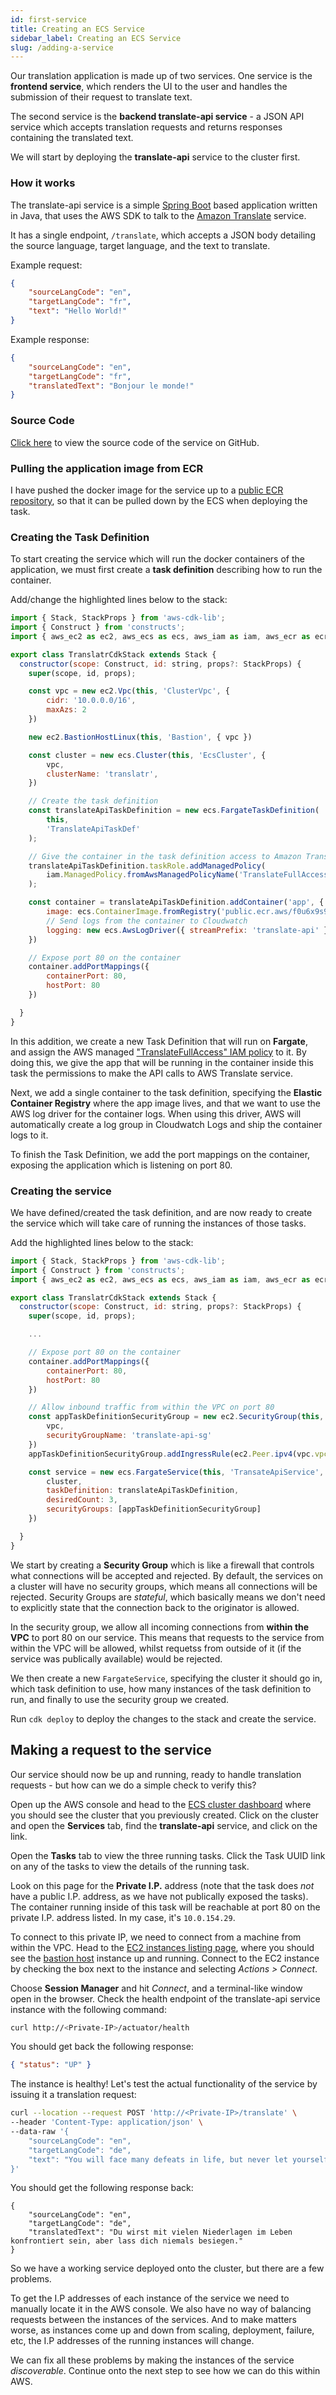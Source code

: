 ```yaml
---
id: first-service
title: Creating an ECS Service
sidebar_label: Creating an ECS Service
slug: /adding-a-service
---
```


Our translation application is made up of two services. One service is the **frontend service**, which renders the UI to the user and handles the submission of their request to translate text.

The second service is the **backend translate-api service** - a JSON API service which accepts translation requests and returns responses containing the translated text.

We will start by deploying the **translate-api** service to the cluster first.

### How it works

The translate-api service is a simple [Spring Boot](https://spring.io/projects/spring-boot) based application written in Java, that uses the AWS SDK to talk to the [Amazon Translate](https://aws.amazon.com/translate/) service. 

It has a single endpoint, `/translate`, which accepts a JSON body detailing the source language, target language, and the text to translate.

Example request:
```json
{
    "sourceLangCode": "en",
    "targetLangCode": "fr",
    "text": "Hello World!"
}
```

Example response:

```json
{
    "sourceLangCode": "en",
    "targetLangCode": "fr",
    "translatedText": "Bonjour le monde!"
}
```

### Source Code

[Click here](https://github.com/samdjstevens/ecs-microservices-translate-api) to view the source code of the service on GitHub.


### Pulling the application image from ECR

I have pushed the docker image for the service up to a [public ECR repository](https://gallery.ecr.aws/f0u6x9s9/ecs-microservices-translate-api), so that it can be pulled down by the ECS when deploying the task.

### Creating the Task Definition

To start creating the service which will run the docker containers of the application, we must first create a **task definition** describing how to run the container.

Add/change the highlighted lines below to the stack:

```javascript title="lib/translatr-cdk-stack.ts" {3,21-42}
import { Stack, StackProps } from 'aws-cdk-lib';
import { Construct } from 'constructs';
import { aws_ec2 as ec2, aws_ecs as ecs, aws_iam as iam, aws_ecr as ecr } from 'aws-cdk-lib';

export class TranslatrCdkStack extends Stack {
  constructor(scope: Construct, id: string, props?: StackProps) {
    super(scope, id, props);

    const vpc = new ec2.Vpc(this, 'ClusterVpc', {
        cidr: '10.0.0.0/16',
        maxAzs: 2
    })

    new ec2.BastionHostLinux(this, 'Bastion', { vpc })

    const cluster = new ecs.Cluster(this, 'EcsCluster', {
        vpc,
        clusterName: 'translatr',
    })

    // Create the task definition
    const translateApiTaskDefinition = new ecs.FargateTaskDefinition(
        this, 
        'TranslateApiTaskDef'
    );

    // Give the container in the task definition access to Amazon Translate
    translateApiTaskDefinition.taskRole.addManagedPolicy(
        iam.ManagedPolicy.fromAwsManagedPolicyName('TranslateFullAccess')
    );

    const container = translateApiTaskDefinition.addContainer('app', {
        image: ecs.ContainerImage.fromRegistry('public.ecr.aws/f0u6x9s9/ecs-microservices-translate-api'),
        // Send logs from the container to Cloudwatch
        logging: new ecs.AwsLogDriver({ streamPrefix: 'translate-api' })
    })

    // Expose port 80 on the container
    container.addPortMappings({
        containerPort: 80,
        hostPort: 80
    })

  }
}
```

In this addition, we create a new Task Definition that will run on **Fargate**, and assign the AWS managed ["TranslateFullAccess" IAM policy](https://console.aws.amazon.com/iam/home?#/policies/arn:aws:iam::aws:policy/TranslateFullAccess$jsonEditor) to it. By doing this, we give the app that will be running in the container inside this task the permissions to make the API calls to AWS Translate service.

Next, we add a single container to the task definition, specifying the **Elastic Container Registry** where the app image lives, and that we want to use the AWS log driver for the container logs. When using this driver, AWS will automatically create a log group in Cloudwatch Logs and ship the container logs to it.

To finish the Task Definition, we add the port mappings on the container, exposing the application which is listening on port 80.

### Creating the service

We have defined/created the task definition, and are now ready to create the service which will take care of running the instances of those tasks.

Add the highlighted lines below to the stack:

```javascript title="lib/translatr-cdk-stack.ts" {17-29}
import { Stack, StackProps } from 'aws-cdk-lib';
import { Construct } from 'constructs';
import { aws_ec2 as ec2, aws_ecs as ecs, aws_iam as iam, aws_ecr as ecr } from 'aws-cdk-lib';

export class TranslatrCdkStack extends Stack {
  constructor(scope: Construct, id: string, props?: StackProps) {
    super(scope, id, props);

    ...

    // Expose port 80 on the container
    container.addPortMappings({
        containerPort: 80,
        hostPort: 80
    })

    // Allow inbound traffic from within the VPC on port 80
    const appTaskDefinitionSecurityGroup = new ec2.SecurityGroup(this, 'TranslateApiServiceSecurityGroup', {
        vpc,
        securityGroupName: 'translate-api-sg'
    })
    appTaskDefinitionSecurityGroup.addIngressRule(ec2.Peer.ipv4(vpc.vpcCidrBlock), ec2.Port.tcp(80));

    const service = new ecs.FargateService(this, 'TransateApiService', {
        cluster,
        taskDefinition: translateApiTaskDefinition,
        desiredCount: 3,
        securityGroups: [appTaskDefinitionSecurityGroup]
    })

  }
}
```

We start by creating a **Security Group** which is like a firewall that controls what connections will be accepted and rejected. By default, the services on a cluster will have no security groups, which means all connections will be rejected. Security Groups are *stateful*, which basically means we don't need to explicitly state that the connection back to the originator is allowed.

In the security group, we allow all incoming connections from **within the VPC** to port 80 on our service. This means that requests to the service from within the VPC will be allowed, whilst requetss from outside of it (if the service was publically available) would be rejected.

We then create a new `FargateService`, specifying the cluster it should go in, which task definition to use, how many instances of the task definition to run, and finally to use the security group we created.

Run `cdk deploy` to deploy the changes to the stack and create the service.

## Making a request to the service

Our service should now be up and running, ready to handle translation requests - but how can we do a simple check to verify this?

Open up the AWS console and head to the [ECS cluster dashboard](https://eu-west-1.console.aws.amazon.com/ecs/home?region=eu-west-1#/clusters) where you should see the cluster that you previously created. Click on the cluster and open the **Services** tab, find the **translate-api** service, and click on the link. 

Open the **Tasks** tab to view the three running tasks. Click the Task UUID link on any of the tasks to view the details of the running task.

Look on this page for the **Private I.P.** address (note that the task does *not* have a public I.P. address, as we have not publically exposed the tasks). The container running inside of this task will be reachable at port 80 on the private I.P. address listed. In my case, it's `10.0.154.29`.

To connect to this private IP, we need to connect from a machine from within the VPC. Head to the [EC2 instances listing page](https://eu-west-1.console.aws.amazon.com/ec2/v2/home?region=eu-west-1#Instances), where you should see the [bastion host](vpc.md#creating-a-bastion-host) instance up and running. Connect to the EC2 instance by checking the box next to the instance and selecting *Actions > Connect*.

Choose **Session Manager** and hit *Connect*, and a terminal-like window open in the browser. Check the health endpoint of the translate-api service instance with the following command:

```bash
curl http://<Private-IP>/actuator/health
```

You should get back the following response:
```json
{ "status": "UP" }
```

The instance is healthy! Let's test the actual functionality of the service by issuing it a translation request:

```bash
curl --location --request POST 'http://<Private-IP>/translate' \
--header 'Content-Type: application/json' \
--data-raw '{
    "sourceLangCode": "en",
    "targetLangCode": "de",
    "text": "You will face many defeats in life, but never let yourself be defeated."
}'
```

You should get the following response back:

```
{
    "sourceLangCode": "en",
    "targetLangCode": "de",
    "translatedText": "Du wirst mit vielen Niederlagen im Leben konfrontiert sein, aber lass dich niemals besiegen."
}
```

So we have a working service deployed onto the cluster, but there are a few problems. 

To get the I.P addresses of each instance of the service we need to manually locate it in the AWS console. We also have no way of balancing requests between the instances of the services. And to make matters worse, as instances come up and down from scaling, deployment, failure, etc, the I.P addresses of the running instances will change.

We can fix all these problems by making the instances of the service _discoverable_. Continue onto the next step to see how we can do this within AWS.